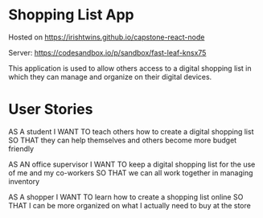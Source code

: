 # Shopping List App

Hosted on https://irishtwins.github.io/capstone-react-node

Server: https://codesandbox.io/p/sandbox/fast-leaf-knsx75

This application is used to allow others access to a digital shopping list in which they can manage and organize on their digital devices.

# User Stories

AS A student
I WANT TO teach others how to create a digital shopping list
SO THAT they can help themselves and others become more budget friendly

AS AN office supervisor
I WANT TO keep a digital shopping list for the use of me and my co-workers
SO THAT we can all work together in managing inventory 

AS A shopper
I WANT TO learn how to create a shopping list online
SO THAT I can be more organized on what I actually need to buy at the store